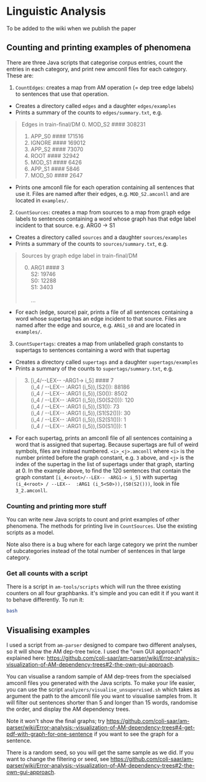 # Linguistic Analysis
To be added to the wiki when we publish the paper

## Counting and printing examples of phenomena

There are three Java scripts that categorise corpus entries, count the entries in each category, and print new amconll files for each category. These are:
  1. `CountEdges`: creates a map from AM operation (= dep tree edge labels) to sentences that use that operation. 
   * Creates a directory called `edges` and a daughter `edges/examples`
   * Prints a summary of the counts to `edges/summary.txt`, e.g. 
   
   > Edges in train-final/DM
   > 0. MOD_S2  ####  308231
   > 1. APP_S0  ####  171516
   > 2. IGNORE  ####  169012
   > 3. APP_S2  ####  73070
   > 4. ROOT  ####  32942
   > 5. MOD_S1  ####  6426
   > 6. APP_S1  ####  5846
   > 7. MOD_S0  ####  2647

   * Prints one amconll file for each operation containing all sentences that use it. Files are named after their edges, e.g. `MOD_S2.amconll` and are located in `examples/`.
   
  2. `CountSources`: creates a map from sources to a map from graph edge labels to sentences containing a word whose graph has that edge label incident to that source. e.g. ARG0 -> S1
   * Creates a directory called `sources` and a daughter `sources/examples`
   * Prints a summary of the counts to `sources/summary.txt`, e.g. 
   
   > Sources by graph edge label in train-final/DM
   > 
   > 0. ARG1  #### 3<br>
   > S2: 19746<br>
   > S0: 12288<br>
   > S1: 3403<br>    
   > ...
      
   * For each (edge, source) pair, prints a file of all sentences containing a word whose supertag has an edge incident to that source. Files are named after the edge and source, e.g. `ARG1_s0` and are located in `examples/`.
    
  3. `CountSupertags`: creates a map from unlabelled graph constants to supertags to sentences containing a word with that supertag
    
   * Creates a directory called `supertags` and a daughter `supertags/examples`
   * Prints a summary of the counts to `supertags/summary.txt`, e.g. 
    
   > 3. [i_4<root>/--LEX-- -ARG1-> i_5]  ####  7<br>
   > (i_4<root> / --LEX--  :ARG1 (i_5<S2>)),(S2()): 88186<br>
   > (i_4<root> / --LEX--  :ARG1 (i_5<S0>)),(S0()): 8502<br>
   > (i_4<root> / --LEX--  :ARG1 (i_5<S0>)),(S0(S2())): 120<br>
   > (i_4<root> / --LEX--  :ARG1 (i_5<S1>)),(S1()): 73<br>
   > (i_4<root> / --LEX--  :ARG1 (i_5<S1>)),(S1(S2())): 30<br>
   > (i_4<root> / --LEX--  :ARG1 (i_5<S2>)),(S2(S1())): 1<br>
   > (i_4<root> / --LEX--  :ARG1 (i_5<S0>)),(S0(S1())): 1
    
   * For each supertag, prints an amconll file of all sentences containing a word that is assigned that supertag. Because supertags are full of weird symbols, files are instead numbered. `<i>_<j>.amconll` where `<i>` is the number printed before the graph constant, e.g. `3` above, and `<j>` is the index of the supertag in the list of supertags under that graph, starting at 0. In the example above, to find the 120 sentences that contain the graph constant `[i_4<root>/--LEX-- -ARG1-> i_5]` with supertag `(i_4<root> / --LEX--  :ARG1 (i_5<S0>)),(S0(S2()))`, look in file `3_2.amconll`.
   
   
### Counting and printing more stuff

You can write new Java scripts to count and print examples of other phenomena. The methods for printing live in `CountSources`. Use the existing scripts as a model.

Note also there is a bug where for each large category we print the number of subcategories instead of the total number of sentences in that large category.

### Get all counts with a script

There is a script in `am-tools/scripts` which will run the three existing counters on all four graphbanks. it's simple and you can edit it if you want it to behave differently. To run it:

```bash
bash 

```
   
   
 ## Visualising examples
 
 I used a script from `am-parser` designed to compare two different analyses, so it will show the AM dep-tree twice. I used the "own GUI approach" explained here: https://github.com/coli-saar/am-parser/wiki/Error-analysis:-visualization-of-AM-dependency-trees#2-the-own-gui-approach. 
 
You can visualise a random sample of AM dep-trees from the specialsed amconll files you generated with the Java scripts. To make your life easier, you can use the script `analyzers/visualise_unsupervised.sh` which takes as argument the path to the amconll file you want to visualise samples from. It will filter out sentences shorter than 5 and longer than 15 words, randomise the order, and display the AM dependency trees. 

Note it won't show the final graphs; try https://github.com/coli-saar/am-parser/wiki/Error-analysis:-visualization-of-AM-dependency-trees#4-get-pdf-with-graph-for-one-sentence if you want to see the graph for a sentence. 

There is a random seed, so you will get the same sample as we did. If you want to change the filtering or seed, see https://github.com/coli-saar/am-parser/wiki/Error-analysis:-visualization-of-AM-dependency-trees#2-the-own-gui-approach. 
